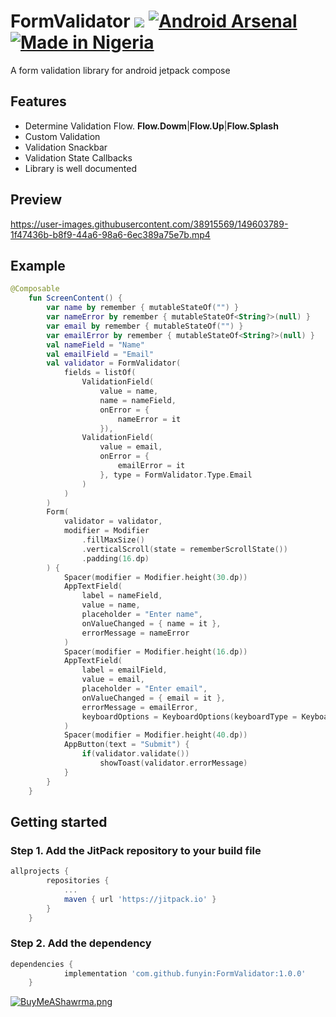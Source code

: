# FormValidator [![](https://jitpack.io/v/funyin/FormValidator.svg)](https://jitpack.io/#funyin/FormValidator) [![Android Arsenal](https://img.shields.io/badge/Android%20Arsenal-FormValidator-brightgreen.svg?style=flat)](https://android-arsenal.com/details/1/8353) [![Made in Nigeria](https://img.shields.io/badge/made%20in-nigeria-008751.svg?style=flat-square)](https://github.com/acekyd/made-in-nigeria)
A form validation library for android jetpack compose

## Features
- Determine Validation Flow.
    __Flow.Dowm__|__Flow.Up__|__Flow.Splash__
- Custom Validation
- Validation Snackbar
- Validation State Callbacks
- Library is well documented

## Preview


https://user-images.githubusercontent.com/38915569/149603789-1f47436b-b8f9-44a6-98a6-6ec389a75e7b.mp4



## Example
```kotlin
@Composable
    fun ScreenContent() {
        var name by remember { mutableStateOf("") }
        var nameError by remember { mutableStateOf<String?>(null) }
        var email by remember { mutableStateOf("") }
        var emailError by remember { mutableStateOf<String?>(null) }
        val nameField = "Name"
        val emailField = "Email"
        val validator = FormValidator(
            fields = listOf(
                ValidationField(
                    value = name,
                    name = nameField,
                    onError = {
                        nameError = it
                    }),
                ValidationField(
                    value = email,
                    onError = {
                        emailError = it
                    }, type = FormValidator.Type.Email
                )
            )
        )
        Form(
            validator = validator,
            modifier = Modifier
                .fillMaxSize()
                .verticalScroll(state = rememberScrollState())
                .padding(16.dp)
        ) {
            Spacer(modifier = Modifier.height(30.dp))
            AppTextField(
                label = nameField,
                value = name,
                placeholder = "Enter name",
                onValueChanged = { name = it },
                errorMessage = nameError
            )
            Spacer(modifier = Modifier.height(16.dp))
            AppTextField(
                label = emailField,
                value = email,
                placeholder = "Enter email",
                onValueChanged = { email = it },
                errorMessage = emailError,
                keyboardOptions = KeyboardOptions(keyboardType = KeyboardType.Email)
            )
            Spacer(modifier = Modifier.height(40.dp))
            AppButton(text = "Submit") {
                if(validator.validate())
                    showToast(validator.errorMessage)
            }
        }
    }
```

## Getting started
### Step 1. Add the JitPack repository to your build file
```gradle
allprojects {
		repositories {
			...
			maven { url 'https://jitpack.io' }
		}
	}
```

### Step 2. Add the dependency
```gradle
dependencies {
	        implementation 'com.github.funyin:FormValidator:1.0.0'
	}
```

[![BuyMeAShawrma.png](https://cdn.hashnode.com/res/hashnode/image/upload/v1619907239535/KqJOyu-70.png)](https://www.buymeacoffee.com/funyinkash) 
